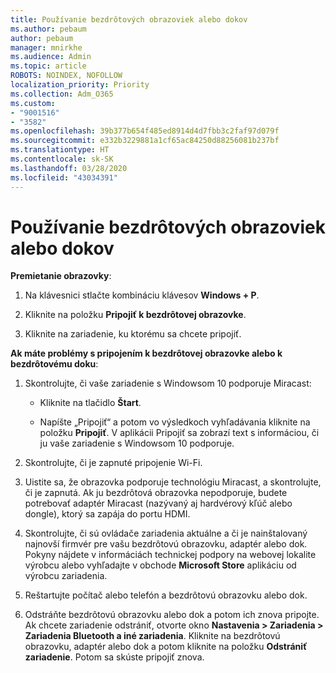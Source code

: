 ```yaml
---
title: Používanie bezdrôtových obrazoviek alebo dokov
ms.author: pebaum
author: pebaum
manager: mnirkhe
ms.audience: Admin
ms.topic: article
ROBOTS: NOINDEX, NOFOLLOW
localization_priority: Priority
ms.collection: Adm_O365
ms.custom:
- "9001516"
- "3582"
ms.openlocfilehash: 39b377b654f485ed8914d4d7fbb3c2faf97d079f
ms.sourcegitcommit: e332b3229881a1cf65ac84250d88256081b237bf
ms.translationtype: HT
ms.contentlocale: sk-SK
ms.lasthandoff: 03/28/2020
ms.locfileid: "43034391"
---
```

# <a name="use-wireless-displays-or-docks"></a>Používanie bezdrôtových obrazoviek alebo dokov

**Premietanie obrazovky**:

1. Na klávesnici stlačte kombináciu klávesov **Windows + P**.

2. Kliknite na položku **Pripojiť k bezdrôtovej obrazovke**.

3. Kliknite na zariadenie, ku ktorému sa chcete pripojiť.

**Ak máte problémy s pripojením k bezdrôtovej obrazovke alebo k bezdrôtovému doku**:

1. Skontrolujte, či vaše zariadenie s Windowsom 10 podporuje Miracast: 

    - Kliknite na tlačidlo **Štart**.
    
    - Napíšte „Pripojiť“ a potom vo výsledkoch vyhľadávania kliknite na položku **Pripojiť**. V aplikácii Pripojiť sa zobrazí text s informáciou, či ju vaše zariadenie s Windowsom 10 podporuje. 

2. Skontrolujte, či je zapnuté pripojenie Wi-Fi. 

3. Uistite sa, že obrazovka podporuje technológiu Miracast, a skontrolujte, či je zapnutá. Ak ju bezdrôtová obrazovka nepodporuje, budete potrebovať adaptér Miracast (nazývaný aj hardvérový kľúč alebo dongle), ktorý sa zapája do portu HDMI.

4. Skontrolujte, či sú ovládače zariadenia aktuálne a či je nainštalovaný najnovší firmvér pre vašu bezdrôtovú obrazovku, adaptér alebo dok. Pokyny nájdete v informáciách technickej podpory na webovej lokalite výrobcu alebo vyhľadajte v obchode **Microsoft Store** aplikáciu od výrobcu zariadenia.

5. Reštartujte počítač alebo telefón a bezdrôtovú obrazovku alebo dok.

6. Odstráňte bezdrôtovú obrazovku alebo dok a potom ich znova pripojte. Ak chcete zariadenie odstrániť, otvorte okno **Nastavenia > Zariadenia > Zariadenia Bluetooth a iné zariadenia**. Kliknite na bezdrôtovú obrazovku, adaptér alebo dok a potom kliknite na položku **Odstrániť zariadenie**. Potom sa skúste pripojiť znova.
